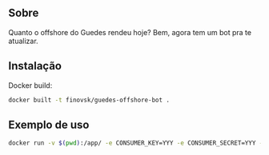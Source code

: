 ## Sobre

Quanto o offshore do Guedes rendeu hoje?
Bem, agora tem um bot pra te atualizar.

## Instalação

Docker build:

```sh
docker built -t finovsk/guedes-offshore-bot .
```


## Exemplo de uso

```sh
docker run -v $(pwd):/app/ -e CONSUMER_KEY=YYY -e CONSUMER_SECRET=YYY -e KEY=YYY -e SECRET=YYY finovsk/guedes-offshore-bot
```
